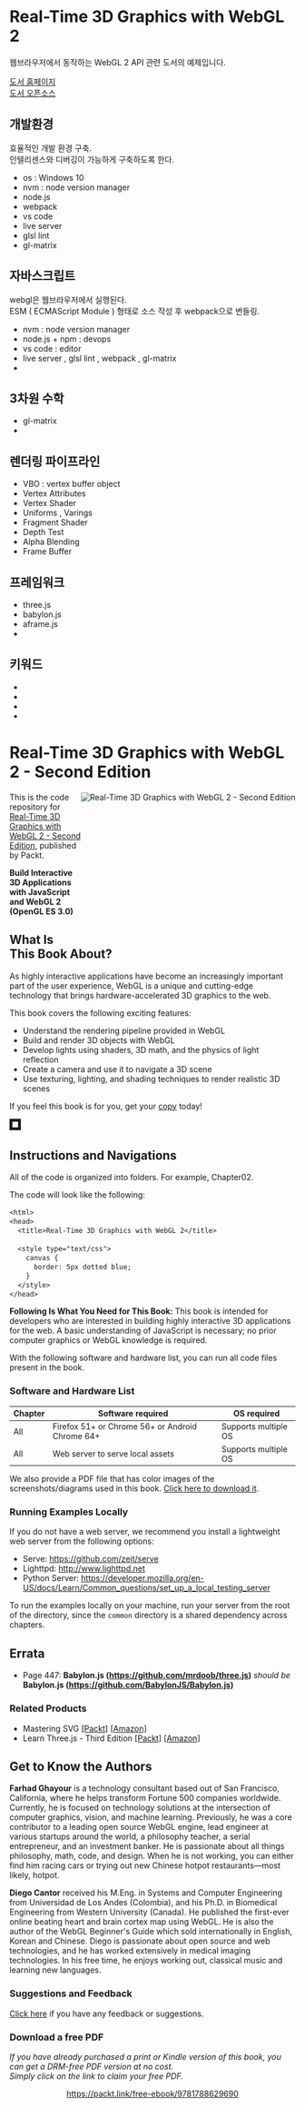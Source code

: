 # Real-Time 3D Graphics with WebGL 2

웹브라우저에서 동작하는 WebGL 2 API 관련 도서의 예제입니다.  

[도서 홈페이지](https://www.packtpub.com/product/real-time-3d-graphics-with-webgl-2-second-edition/9781788629690)  
[도서 오픈소스](https://github.com/packtpublishing/real-time-3d-graphics-with-webgl-2)  

## 개발환경

효율적인 개발 환경 구축.  
인텔리센스와 디버깅이 가능하게 구축하도록 한다.  

- os : Windows 10
- nvm : node version manager
- node.js
- webpack
- vs code
- live server
- glsl lint
- gl-matrix

## 자바스크립트  

webgl은 웹브라우저에서 실행된다.  
ESM ( ECMAScript Module ) 형태로 소스 작성 후 webpack으로 번들링.  

- nvm : node version manager
- node.js + npm : devops
- vs code : editor
- live server , glsl lint , webpack , gl-matrix
-

## 3차원 수학

- gl-matrix
-

## 렌더링 파이프라인

- VBO : vertex buffer object
- Vertex Attributes
- Vertex Shader
- Uniforms , Varings
- Fragment Shader
- Depth Test
- Alpha Blending
- Frame Buffer

## 프레임워크

- three.js
- babylon.js
- aframe.js
-

## 키워드
-
-
-
-





# Real-Time 3D Graphics with WebGL 2 - Second Edition

<a href="https://www.packtpub.com/web-development/real-time-3d-graphics-webgl-2-second-edition"><img src="https://www.packtpub.com/media/catalog/product/cache/e4d64343b1bc593f1c5348fe05efa4a6/b/0/b09878_new_ccover.png" alt="Real-Time 3D Graphics with WebGL 2 - Second Edition" height="256px" align="right"></a>

This is the code repository for [Real-Time 3D Graphics with WebGL 2 - Second Edition](https://www.packtpub.com/web-development/real-time-3d-graphics-webgl-2-second-edition), published by Packt.

**Build Interactive 3D Applications with JavaScript and WebGL 2 (OpenGL ES 3.0)**


## What Is This Book About?
As highly interactive applications have become an increasingly important part of the user experience, WebGL is a unique and cutting-edge technology that brings hardware-accelerated 3D graphics to the web.

This book covers the following exciting features:
* Understand the rendering pipeline provided in WebGL
* Build and render 3D objects with WebGL
* Develop lights using shaders, 3D math, and the physics of light reflection
* Create a camera and use it to navigate a 3D scene
* Use texturing, lighting, and shading techniques to render realistic 3D scenes

If you feel this book is for you, get your [copy](https://www.amazon.com/dp/1788629698) today!

<a href="https://www.packtpub.com/?utm_source=github&utm_medium=banner&utm_campaign=GitHubBanner"><img src="https://raw.githubusercontent.com/PacktPublishing/GitHub/master/GitHub.png"
alt="https://www.packtpub.com/" border="5" /></a>


## Instructions and Navigations
All of the code is organized into folders. For example, Chapter02.

The code will look like the following:
```
<html>
<head>
  <title>Real-Time 3D Graphics with WebGL 2</title>

  <style type="text/css">
    canvas {
      border: 5px dotted blue;
    }
  </style>
</head>

```

**Following Is What You Need for This Book:**
This book is intended for developers who are interested in building highly interactive 3D applications for the web. A basic understanding of JavaScript is necessary; no prior computer graphics or WebGL knowledge is required.

With the following software and hardware list, you can run all code files present in the book.


### Software and Hardware List

| Chapter  | Software required                              | OS required                        |
| -------- | -----------------------------------------------| -----------------------------------|
| All      | Firefox 51+ or Chrome 56+ or Android Chrome 64+| Supports multiple OS               |
| All      | Web server to serve local assets               | Supports multiple OS               |

We also provide a PDF file that has color images of the screenshots/diagrams used in this book. [Click here to download it](https://www.packtpub.com/sites/default/files/downloads/9781788629690_ColorImages.pdf).


### Running Examples Locally
If you do not have a web server, we recommend you install a lightweight web server from the following options:

- Serve: https://github.com/zeit/serve
- Lighttpd: http://www.lighttpd.net
- Python Server: https://developer.mozilla.org/en-US/docs/Learn/Common_questions/set_up_a_local_testing_server

To run the examples locally on your machine, run your server from the root of the directory, since the `common` directory is a shared dependency across chapters.

## Errata
* Page 447: **Babylon.js (https://github.com/mrdoob/three.js)** _should be_ **Babylon.js (https://github.com/BabylonJS/Babylon.js)**

### Related Products <Other books you may enjoy>
- Mastering SVG [[Packt]](https://www.packtpub.com/web-development/mastering-svg?utm_source=github&utm_medium=repository&utm_campaign=9781788626743) [[Amazon]](https://www.amazon.com/dp/1788626745)
- Learn Three.js - Third Edition [[Packt]](https://www.packtpub.com/web-development/learn-threejs-third-edition?utm_source=github&utm_medium=repository&utm_campaign=9781788833288) [[Amazon]](https://www.amazon.com/dp/1788833287)


## Get to Know the Authors
**Farhad Ghayour** is a technology consultant based out of San Francisco, California, where he helps transform Fortune 500 companies worldwide. Currently, he is focused on technology solutions at the intersection of computer graphics, vision, and machine learning. Previously, he was a core contributor to a leading open source WebGL engine, lead engineer at various startups around the world, a philosophy teacher, a serial entrepreneur, and an investment banker. He is passionate about all things philosophy, math, code, and design. When he is not working, you can either find him racing cars or trying out new Chinese hotpot restaurants—most likely, hotpot.

**Diego Cantor** received his M.Eng. in Systems and Computer Engineering from Universidad de Los Andes (Colombia), and his Ph.D. in Biomedical Engineering from Western University (Canada). He published the first-ever online beating heart and brain cortex map using WebGL. He is also the author of the WebGL Beginner's Guide which sold internationally in English, Korean and Chinese. Diego is passionate about open source and web technologies, and he has worked extensively in medical imaging technologies. In his free time, he enjoys working out, classical music and learning new languages.


### Suggestions and Feedback
[Click here](https://docs.google.com/forms/d/e/1FAIpQLSdy7dATC6QmEL81FIUuymZ0Wy9vH1jHkvpY57OiMeKGqib_Ow/viewform) if you have any feedback or suggestions.
### Download a free PDF

 <i>If you have already purchased a print or Kindle version of this book, you can get a DRM-free PDF version at no cost.<br>Simply click on the link to claim your free PDF.</i>
<p align="center"> <a href="https://packt.link/free-ebook/9781788629690">https://packt.link/free-ebook/9781788629690 </a> </p>